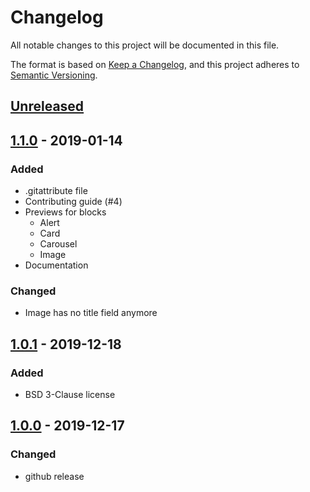 # Changelog
All notable changes to this project will be documented in this file.

The format is based on [Keep a Changelog](https://keepachangelog.com/en/1.0.0/),
and this project adheres to [Semantic Versioning](https://semver.org/spec/v2.0.0.html).


## [Unreleased]
## [1.1.0] - 2019-01-14
### Added
* .gitattribute file
* Contributing guide (#4)
* Previews for blocks
  * Alert
  * Card
  * Carousel
  * Image
* Documentation
### Changed
* Image has no title field anymore
## [1.0.1] - 2019-12-18
### Added
* BSD 3-Clause license
## [1.0.0] - 2019-12-17
### Changed
* github release



[Unreleased]: https://github.com/syntro-opensource/silverstripe-elemental-bootstrap/compare/1.1.0...develop
[1.1.0]: https://github.com/syntro-opensource/silverstripe-elemental-bootstrap/compare/1.0.1...1.1.0
[1.0.1]: https://github.com/syntro-opensource/silverstripe-elemental-bootstrap/compare/1.0.0...1.0.1
[1.0.0]: https://github.com/syntro-opensource/silverstripe-elemental-bootstrap/releases/tag/1.0.0
